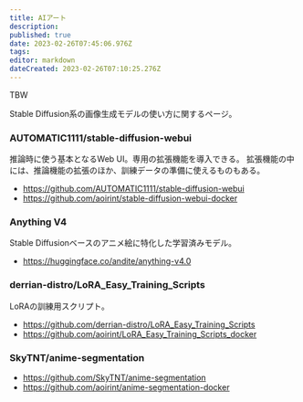 ```yaml
---
title: AIアート
description: 
published: true
date: 2023-02-26T07:45:06.976Z
tags: 
editor: markdown
dateCreated: 2023-02-26T07:10:25.276Z
---
```


TBW

Stable Diffusion系の画像生成モデルの使い方に関するページ。

### AUTOMATIC1111/stable-diffusion-webui

推論時に使う基本となるWeb UI。専用の拡張機能を導入できる。
拡張機能の中には、推論機能の拡張のほか、訓練データの準備に使えるものもある。

- <https://github.com/AUTOMATIC1111/stable-diffusion-webui>
- <https://github.com/aoirint/stable-diffusion-webui-docker>

### Anything V4

Stable Diffusionベースのアニメ絵に特化した学習済みモデル。

- <https://huggingface.co/andite/anything-v4.0>

### derrian-distro/LoRA_Easy_Training_Scripts

LoRAの訓練用スクリプト。

- <https://github.com/derrian-distro/LoRA_Easy_Training_Scripts>
- <https://github.com/aoirint/LoRA_Easy_Training_Scripts_docker>

### SkyTNT/anime-segmentation

- <https://github.com/SkyTNT/anime-segmentation>
- <https://github.com/aoirint/anime-segmentation-docker>
